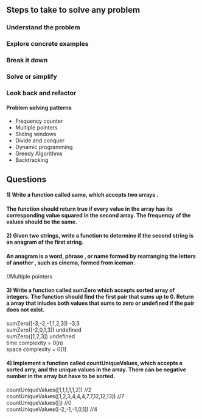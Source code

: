 ## Steps to take to solve any problem
### Understand the problem
### Explore concrete examples
### Break it down
### Solve or simplify
### Look back and refactor

#### Problem solving patterns
+ Frequency counter
+ Multiple pointers
+ Sliding windows
+ Divide and conquer
+ Dynamic programming
+ Greedy Algorithms
+ Backtracking

## Questions

#### 1) Write a function called same, which accepts two arrays . 
#### The function should return true if every value in the array has its corresponding value squared in the second array. The frequency of the values should be the same.

#### 2) Given two strings, write a function to determine if the second string is an anagram of the first string.
#### An anagram is a word, phrase , or name formed by rearranging the letters of another , such as cinema, formed from iceman.
 //Multiple pointers
#### 3) Write a function called sumZero which accepts sorted array of integers. The function should find the first pair that sums up to 0. Return a array that inludes both values that sums to zero or undefined if the pair does not exist.
sumZero([-3,-2,-1,1,2,3]) -3,3 \
sumZero([-2,0,1,3]) undefined\
sumZero([1,2,3]) undefined\
time complexity = 0(n)\
space complexity = 0(1)

#### 4) Implement a function called countUniqueValues, which accepts a sorted arry, and the unique values in the array. There can be negative number in the array but have to be sorted.
countUniqueValues([1,1,1,1,1,2]) //2 \
countUniqueValues([1,2,3,4,4,4,7,7,12,12,13]) //7\
countUniqueValues([]) //0\
countUniqueValues([-2,-1,-1,0,1]) //4